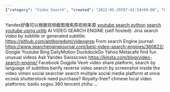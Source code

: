 ```yaml
---
{"category": "Video Search", "created": "2022-05-29T07:42:34+00:00", "date": "2022-05-29 07:42:34", "description": "This article explores various video search methods, including Yandex's reverse image search for videos, Python libraries for YouTube searches, and self-hosted AI engines like Jina. It also provides additional resources on search engines with video functionality.", "modified": "2022-11-28T22:17:05+08:00", "tags": ["platforms", "search engine", "video search", "video sources"], "title": "Video Search Engines"}
---
```

Yandex好像可以根据视频截图搜索原视频来源
[youtube search python](https://github.com/alexmercerind/youtube-search-python)
[search youtube using urllib](https://codefather.tech/blog/youtube-search-python/)
AI VIDEO SEARCH ENGINE (self hosted):
Jina
search video by subtitle or generated subtitle:
https://github.com/antiboredom/videogrep
From search Engine journal:
https://www.searchenginejournal.com/best-video-search-engines/360822/
Google Youtube Bing
DailyMotion
DuckduckGo Yahoo
Metacafe
find fun unusual videos
Ask Yandex Swisscows
https://kinsta.com/blog/video-search-engine/
Facebook Dogpile
Veoh
video share platform, search by language of subtitles
berify
reverse video search by screenshot inside the video
vimeo
social searcher
search multiple social media platform at once
ecosia
shutterstock
need purchase? Royalty-free?
chinese local video platforms:
baidu sogou 360 tencent  zhihu ...